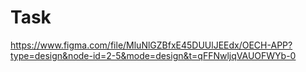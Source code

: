 # Task
https://www.figma.com/file/MluNlGZBfxE45DUUlJEEdx/OECH-APP?type=design&node-id=2-5&mode=design&t=qFFNwljqVAUOFWYb-0
